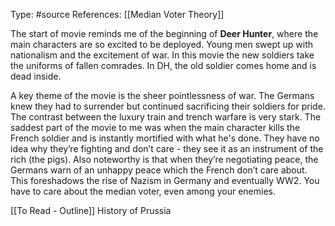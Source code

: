 Type: #source 
References: [[Median Voter Theory]]

The start of movie reminds me of the beginning of **Deer Hunter**, where the main characters are so excited to be deployed. Young men swept up with nationalism and the excitement of war. In this movie the new soldiers take the uniforms of fallen comrades. In DH, the old soldier comes home and is dead inside.

A key theme of the movie is the sheer pointlessness of war. The Germans knew they had to surrender but continued sacrificing their soldiers for pride. The contrast between the luxury train and trench warfare is very stark. The saddest part of the movie to me was when the  main character kills the French soldier and is instantly mortified with what he's done. They have no idea why they’re fighting and don’t care - they see it as an instrument of the rich (the pigs). Also noteworthy is that when they’re negotiating peace, the Germans warn of an unhappy peace which the French don’t care about. This foreshadows the rise of Nazism in Germany and eventually WW2. You have to care about the median voter, even among your enemies. 

  

[[To Read - Outline]]
History of Prussia